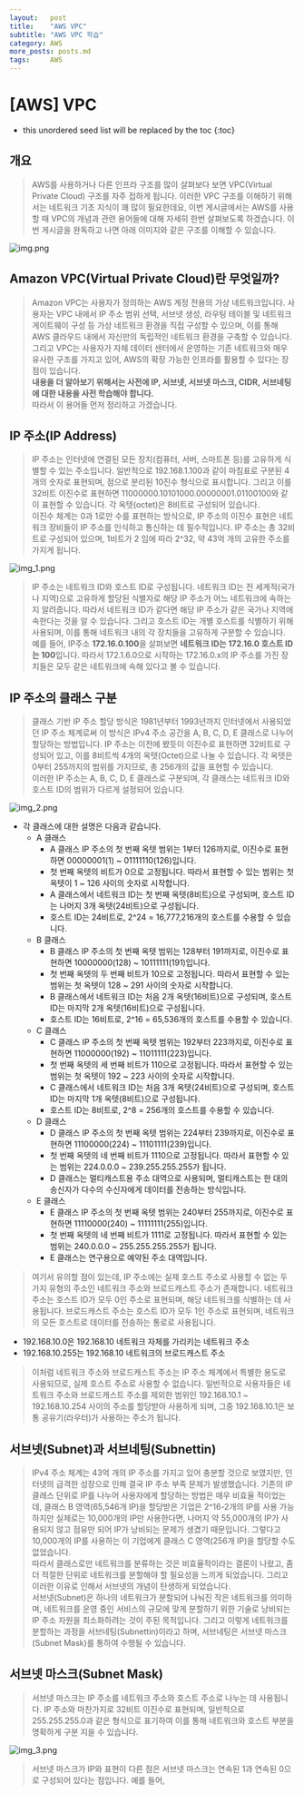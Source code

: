 ```yaml
---
layout:   post
title:    "AWS VPC"
subtitle: "AWS VPC 학습"
category: AWS
more_posts: posts.md
tags:     AWS
---
```

# [AWS] VPC

<!--more-->
<!-- Table of contents -->
* this unordered seed list will be replaced by the toc
  {:toc}

## 개요
> AWS를 사용하거나 다른 인프라 구조를 많이 살펴보다 보면 VPC(Virtual Private Cloud) 구조를 자주 접하게 됩니다. 이러한 VPC 구조를 이해하기 위해서는 네트워크 기초 지식이 꽤 많이 필요한데요, 이번 게시글에서는 AWS를 사용할 때 VPC의 개념과 관련 용어들에 대해 자세히 한번 살펴보도록 하겠습니다. 이번 게시글을 완독하고 나면 아래 이미지와 같은 구조를 이해할 수 있습니다.

![img.png](img.png)

## Amazon VPC(Virtual Private Cloud)란 무엇일까?
> Amazon VPC는 사용자가 정의하는 AWS 계정 전용의 가상 네트워크입니다. 사용자는 VPC 내에서 IP 주소 범위 선택, 서브넷 생성, 라우팅 테이블 및 네트워크 게이트웨이 구성 등 가상 네트워크 환경을 직접 구성할 수 있으며, 이를 통해 AWS 클라우드 내에서 자신만의 독립적인 네트워크 환경을 구축할 수 있습니다. 그리고 VPC는 사용자가 자체 데이터 센터에서 운영하는 기존 네트워크와 매우 유사한 구조를 가지고 있어, AWS의 확장 가능한 인프라를 활용할 수 있다는 장점이 있습니다.  
> **내용을 더 알아보기 위해서는 사전에 IP, 서브넷, 서브넷 마스크, CIDR, 서브네팅에 대한 내용을 사전 학습해야 합니다.**  
> 따라서 이 용어들 먼저 정리하고 가겠습니다.

## IP 주소(IP Address)
> IP 주소는 인터넷에 연결된 모든 장치(컴퓨터, 서버, 스마트폰 등)를 고유하게 식별할 수 있는 주소입니다. 일반적으로 192.168.1.100과 같이 마침표로 구분된 4개의 숫자로 표현되며, 점으로 분리된 10진수 형식으로 표시합니다. 그리고 이를 32비트 이진수로 표현하면 11000000.10101000.00000001.01100100와 같이 표현할 수 있습니다. 각 옥텟(octet)은 8비트로 구성되어 있습니다.  
> 이진수 체계는 0과 1로만 수를 표현하는 방식으로, IP 주소의 이진수 표현은 네트워크 장비들이 IP 주소를 인식하고 통신하는 데 필수적입니다. IP 주소는 총 32비트로 구성되어 있으며, 1비트가 2 임에 따라 2^32, 약 43억 개의 고유한 주소를 가지게 됩니다.

![img_1.png](img_1.png)

> IP 주소는 네트워크 ID와 호스트 ID로 구성됩니다. 네트워크 ID는 전 세계적(국가나 지역)으로 고유하게 할당된 식별자로 해당 IP 주소가 어느 네트워크에 속하는지 알려줍니다. 따라서 네트워크 ID가 같다면 해당 IP 주소가 같은 국가나 지역에 속한다는 것을 알 수 있습니다. 그리고 호스트 ID는 개별 호스트를 식별하기 위해 사용되며, 이를 통해 네트워크 내의 각 장치들을 고유하게 구분할 수 있습니다.  
> 예를 들어, IP주소 **172.16.0.100**을 살펴보면 **네트워크 ID는 172.16.0 호스트 ID는 100**입니다. 따라서 172.1.6.0으로 시작하는 172.16.0.x의 IP 주소를 가진 장치들은 모두 같은 네트워크에 속해 있다고 볼 수 있습니다.

## IP 주소의 클래스 구분
> 클래스 기반 IP 주소 할당 방식은 1981년부터 1993년까지 인터넷에서 사용되었던 IP 주소 체계로써 이 방식은 IPv4 주소 공간을 A, B, C, D, E 클래스로 나누어 할당하는 방법입니다. IP 주소는 이전에 봤듯이 이진수로 표현하면 32비트로 구성되어 있고, 이를 8비트씩 4개의 옥텟(Octet)으로 나눌 수 있습니다. 각 옥텟은 0부터 255까지의 범위를 가지므로, 총 256개의 값을 표현할 수 있습니다.   
> 이러한 IP 주소는 A, B, C, D, E 클래스로 구분되며, 각 클래스는 네트워크 ID와 호스트 ID의 범위가 다르게 설정되어 있습니다.

![img_2.png](img_2.png)

- 각 클래스에 대한 설명은 다음과 같습니다.
  - A 클래스
    - A 클래스 IP 주소의 첫 번째 옥텟 범위는 1부터 126까지로, 이진수로 표현하면 00000001(1) ~ 01111110(126)입니다.
    - 첫 번째 옥텟의 비트가 0으로 고정됩니다. 따라서 표현할 수 있는 범위는 첫 옥텟이 1 ~ 126 사이의 숫자로 시작합니다.
    - A 클래스에서 네트워크 ID는 첫 번째 옥텟(8비트)으로 구성되며, 호스트 ID는 나머지 3개 옥텟(24비트)으로 구성됩니다.
    - 호스트 ID는 24비트로, 2^24 = 16,777,216개의 호스트를 수용할 수 있습니다.
  - B 클래스
    - B 클래스 IP 주소의 첫 번째 옥텟 범위는 128부터 191까지로, 이진수로 표현하면 10000000(128) ~ 10111111(191)입니다.
    - 첫 번째 옥텟의 두 번째 비트가 10으로 고정됩니다. 따라서 표현할 수 있는 범위는 첫 옥텟이 128 ~ 291 사이의 숫자로 시작합니다.
    - B 클래스에서 네트워크 ID는 처음 2개 옥텟(16비트)으로 구성되며, 호스트 ID는 마지막 2개 옥텟(16비트)으로 구성됩니다.
    - 호스트 ID는 16비트로, 2^16 = 65,536개의 호스트를 수용할 수 있습니다.
  - C 클래스
    - C 클래스 IP 주소의 첫 번째 옥텟 범위는 192부터 223까지로, 이진수로 표현하면 11000000(192) ~ 11011111(223)입니다.
    - 첫 번째 옥텟의 세 번째 비트가 110으로 고정됩니다. 따라서 표현할 수 있는 범위는 첫 옥텟이 192 ~ 223 사이의 숫자로 시작합니다.
    - C 클래스에서 네트워크 ID는 처음 3개 옥텟(24비트)으로 구성되며, 호스트 ID는 마지막 1개 옥텟(8비트)으로 구성됩니다.
    - 호스트 ID는 8비트로, 2^8 = 256개의 호스트를 수용할 수 있습니다.
  - D 클래스
    - D 클래스 IP 주소의 첫 번째 옥텟 범위는 224부터 239까지로, 이진수로 표현하면 11100000(224) ~ 11101111(239)입니다.
    - 첫 번째 옥텟의 네 번째 비트가 1110으로 고정됩니다. 따라서 표현할 수 있는 범위는 224.0.0.0 ~ 239.255.255.255가 됩니다.
    - D 클래스는 멀티캐스트용 주소 대역으로 사용되며, 멀티캐스트는 한 대의 송신자가 다수의 수신자에게 데이터를 전송하는 방식입니다.
  - E 클래스
    - E 클래스 IP 주소의 첫 번째 옥텟 범위는 240부터 255까지로, 이진수로 표현하면 11110000(240) ~ 11111111(255)입니다.
    - 첫 번째 옥텟의 네 번째 비트가 1111로 고정됩니다. 따라서 표현할 수 있는 범위는 240.0.0.0 ~ 255.255.255.255가 됩니다.
    - E 클래스는 연구용으로 예약된 주소 대역입니다.

> 여기서 유의할 점이 있는데, IP 주소에는 실제 호스트 주소로 사용할 수 없는 두 가지 유형의 주소인 네트워크 주소와 브로드캐스트 주소가 존재합니다. 네트워크 주소는 호스트 ID가 모두 0인 주소로 표현되며, 해당 네트워크를 식별하는 데 사용됩니다. 브로드캐스트 주소는 호스트 ID가 모두 1인 주소로 표현되며, 네트워크의 모든 호스트로 데이터를 전송하는 통로로 사용됩니다. 

- 192.168.10.0은 192.168.10 네트워크 자체를 가리키는 네트워크 주소
- 192.168.10.255는 192.168.10 네트워크의 브로드캐스트 주소

> 이처럼 네트워크 주소와 브로드캐스트 주소는 IP 주소 체계에서 특별한 용도로 사용되므로, 실제 호스트 주소로 사용할 수 없습니다. 일반적으로 사용자들은 네트워크 주소와 브로드캐스트 주소를 제외한 범위인 192.168.10.1 ~ 192.168.10.254 사이의 주소를 할당받아 사용하게 되며, 그중 192.168.10.1은 보통 공유기(라우터)가 사용하는 주소가 됩니다.

## 서브넷(Subnet)과 서브네팅(Subnettin)
> IPv4 주소 체계는 43억 개의 IP 주소를 가지고 있어 충분할 것으로 보였지만, 인터넷의 급격한 성장으로 인해 결국 IP 주소 부족 문제가 발생했습니다. 기존의 IP 클래스 단위로 IP를 나누어 사용자에게 할당하는 방법은 매우 비효율 적이었는데, 클래스 B 영역(65,546개 IP)을 할당받은 기업은 2^16-2개의 IP를 사용 가능하지만 실제로는 10,000개의 IP만 사용한다면, 나머지 약 55,000개의 IP가 사용되지 않고 점유만 되어 IP가 낭비되는 문제가 생겼기 때문입니다. 그렇다고 10,000개의 IP를 사용하는 이 기업에게 클래스 C 영역(256개 IP)을 할당할 수도 없었습니다.  
> 따라서 클래스로만 네트워크를 분류하는 것은 비효율적이라는 결론이 나왔고, 좀 더 적절한 단위로 네트워크를 분할해야 할 필요성을 느끼게 되었습니다. 그리고 이러한 이유로 인해서 서브넷의 개념이 탄생하게 되었습니다.  
> 서브넷(Subnet)은 하나의 네트워크가 분할되어 나눠진 작은 네트워크를 의미하며, 네트워크를 운영 중인 서비스의 규모에 맞게 분할하기 위한 기술로 낭비되는 IP 주소 자원을 최소화하려는 것이 주된 목적입니다. 그리고 이렇게 네트워크를 분할하는 과정을 서브네팅(Subnettin)이라고 하며, 서브네팅은 서브넷 마스크(Subnet Mask)를 통하여 수행될 수 있습니다.

## 서브넷 마스크(Subnet Mask)
> 서브넷 마스크는 IP 주소를 네트워크 주소와 호스트 주소로 나누는 데 사용됩니다. IP 주소와 마찬가지로 32비트 이진수로 표현되며, 일반적으로 255.255.255.0과 같은 형식으로 표기하여 이를 통해 네트워크와 호스트 부분을 명확하게 구분 지을 수 있습니다.

![img_3.png](img_3.png)

> 서브넷 마스크가 IP와 표현이 다른 점은 서브넷 마스크는 연속된 1과 연속된 0으로 구성되어 있다는 점입니다. 예를 들어,

